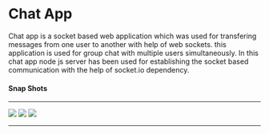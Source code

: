 # Chat App

Chat app is a socket based web application which was used for transfering messages from one user to another with help of web sockets. this application is used for group chat with multiple users simultaneously. 
In this chat app node js server has been used for establishing the socket based communication with the help of socket.io dependency.
<h4>Snap Shots</h4>
<hr/>

<img src="https://github.com/ritheshjaston/Chat-App/blob/main/SnapShots/shot3.png?raw=true"/>
<img src="https://github.com/ritheshjaston/Chat-App/blob/main/SnapShots/shot1.jpg?raw=true"/>
<img src="https://github.com/ritheshjaston/Chat-App/blob/main/SnapShots/shot2.png?raw=true"/>

<hr/>
